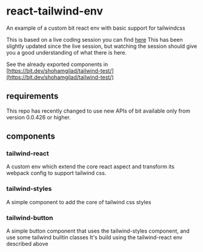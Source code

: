 # react-tailwind-env
An example of a custom bit react env with basic support for tailwindcss

This is based on a live coding session you can find [here](https://www.twitch.tv/debs_obrien/v/1011007644)
This has been slightly updated since the live session, but watching the session should give you a good understanding of what there is here.

See the already exported components in [https://bit.dev/shohamgilad/tailwind-test/](https://bit.dev/shohamgilad/tailwind-test/)
## requirements
This repo has recently changed to use new APIs of bit available only from version 0.0.426 or higher.

## components
### tailwind-react
A custom env which extend the core react aspect and transform its webpack config to support tailwind css.

### tailwind-styles
A simple component to add the core of tailwind css styles

### tailwind-button
A simple button component that uses the tailwind-styles component, and use some tailwind builtin classes
It's build using the tailwind-react env described above